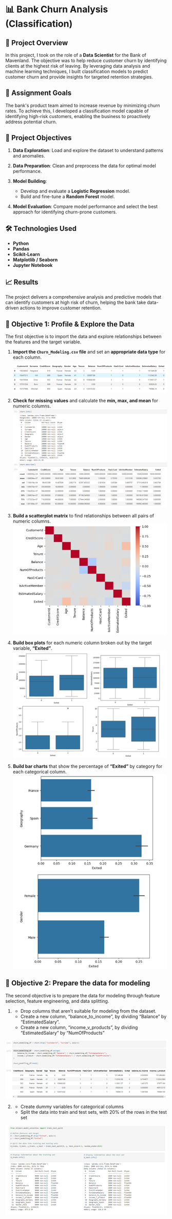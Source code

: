 # 📊 **Bank Churn Analysis (Classification)**

## 📝 **Project Overview**  
In this project, I took on the role of a **Data Scientist** for the Bank of Mavenland. The objective was to help reduce customer churn by identifying clients at the highest risk of leaving. By leveraging data analysis and machine learning techniques, I built classification models to predict customer churn and provide insights for targeted retention strategies.

## 🎯 **Assignment Goals**  
The bank's product team aimed to increase revenue by minimizing churn rates. To achieve this, I developed a classification model capable of identifying high-risk customers, enabling the business to proactively address potential churn.

## 🚀 **Project Objectives**  

1. **Data Exploration**: Load and explore the dataset to understand patterns and anomalies.  

2. **Data Preparation**: Clean and preprocess the data for optimal model performance.  

3. **Model Building**:  
    - Develop and evaluate a **Logistic Regression** model.  
    - Build and fine-tune a **Random Forest** model.  

4. **Model Evaluation**: Compare model performance and select the best approach for identifying churn-prone customers.

## 🛠️ **Technologies Used**  

- **Python**  
- **Pandas**  
- **Scikit-Learn**  
- **Matplotlib / Seaborn**  
- **Jupyter Notebook**

## 📈 **Results**  
The project delivers a comprehensive analysis and predictive models that can identify customers at high risk of churn, helping the bank take data-driven actions to improve customer retention.


## 🚀 **Objective 1: Profile & Explore the Data**

The first objective is to import the data and explore relationships between the features and the target variable.

1. **Import the `Churn_Modeling.csv` file** and set an **appropriate data type** for each column.  
 
   ![Sample Dataset](screenshots/sample_dataset.png)
    <!--  <img src="screenshots/sample_dataset.png" alt="sample_dataset" width="900"> -->


3. **Check for missing values** and calculate the **min, max, and mean** for numeric columns.  
   ![Missing Values](screenshots/data_quality_check.png)

4. **Build a scatterplot matrix** to find relationships between all pairs of numeric columns.  
   ![Scatterplot Matrix](screenshots/scatterplot_matrix.png)

5. **Build box plots** for each numeric column broken out by the target variable, **“Exited”**.  
   ![Box Plots](screenshots/box_plots.png)

6. **Build bar charts** that show the percentage of **“Exited”** by category for each categorical column.  
   ![Bar Charts](screenshots/bar_plot.png)

## 🚀 **Objective 2: Prepare the data for modeling**

The second objective is to prepare the data for modeling through feature selection, feature engineering, and data splitting.

1.  - Drop columns that aren’t suitable for modeling from the dataset. 
    - Create a new column, “balance_to_income”, by dividing “Balance” by “EstimatedSalary”.
    - Create a new column, “income_v_products”, by dividing “EstimatedSalary” by “NumOfProducts”
 
   ![Sample Dataset](screenshots/churn_modeling_df.png)

2.  - Create dummy variables for categorical columns
    - Split the data into train and test sets, with 20% of the rows in the test set
  
   ![Sample Dataset](screenshots/split_data.png)












   
